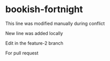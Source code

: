 # bookish-fortnight

This line was modified manually during conflict

New line was added locally

Edit in the feature-2 branch

For pull request
